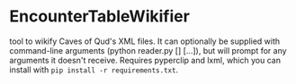 # EncounterTableWikifier
tool to wikify Caves of Qud's XML files.
It can optionally be supplied with command-line arguments (python reader.py [<type>] [<arg>...]),
but will prompt for any arguments it doesn't receive.
Requires pyperclip and lxml, which you can install with `pip install -r requirements.txt`. 
